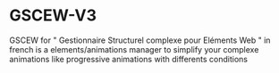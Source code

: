 # GSCEW-V3
GSCEW for " Gestionnaire Structurel complexe pour Eléments Web " in french is a elements/animations manager to simplify your complexe animations like progressive animations with differents conditions
